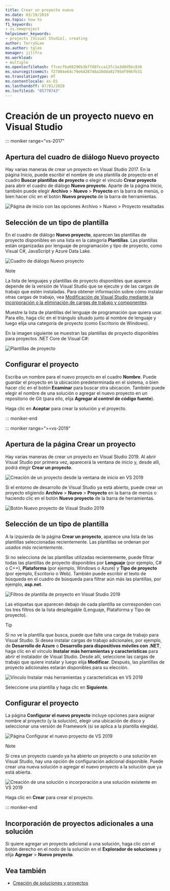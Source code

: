 ```yaml
---
title: Crear un proyecto nuevo
ms.date: 03/19/2019
ms.topic: how-to
f1_keywords:
- vs.newproject
helpviewer_keywords:
- projects [Visual Studio], creating
author: TerryGLee
ms.author: tglee
manager: jillfra
ms.workload:
- multiple
ms.openlocfilehash: f7cecf6a68296b3bffd07cca13fc3a3d0d5bc836
ms.sourcegitcommit: f27084e64c79e6428746a20dda92795df996fb31
ms.translationtype: HT
ms.contentlocale: es-ES
ms.lasthandoff: 07/01/2020
ms.locfileid: "85770743"
---
```

# <a name="create-a-new-project-in-visual-studio"></a>Creación de un proyecto nuevo en Visual Studio

::: moniker range="vs-2017"

## <a name="open-the-new-project-dialog"></a>Apertura del cuadro de diálogo Nuevo proyecto

Hay varias maneras de crear un proyecto en Visual Studio 2017. En la página Inicio, puede escribir el nombre de una plantilla de proyecto en el cuadro **Buscar plantillas de proyecto** o elegir el vínculo **Crear proyecto** para abrir el cuadro de diálogo **Nuevo proyecto**. Aparte de la página Inicio, también puede elegir **Archivo** > **Nuevo** > **Proyecto** en la barra de menús, o bien hacer clic en el botón **Nuevo proyecto** de la barra de herramientas.

![Página de inicio con las opciones Archivo > Nuevo > Proyecto resaltadas](./media/vside-newproject1.png)

## <a name="select-a-template-type"></a>Selección de un tipo de plantilla

En el cuadro de diálogo **Nuevo proyecto**, aparecen las plantillas de proyecto disponibles en una lista en la categoría **Plantillas**. Las plantillas están organizadas por lenguaje de programación y tipo de proyecto, como Visual C#, JavaScript y Azure Data Lake.

![Cuadro de diálogo Nuevo proyecto](./media/vside-newproject-templates-list.png)

> [!NOTE]
> La lista de lenguajes y plantillas de proyecto disponibles que aparece depende de la versión de Visual Studio que se ejecute y de las cargas de trabajo que estén instaladas. Para obtener información sobre cómo instalar otras cargas de trabajo, vea [Modificación de Visual Studio mediante la incorporación o la eliminación de cargas de trabajo y componentes](../install/modify-visual-studio.md).

Muestre la lista de plantillas del lenguaje de programación que quiera usar. Para ello, haga clic en el triángulo situado junto al nombre de lenguaje y luego elija una categoría de proyecto (como Escritorio de Windows).

En la imagen siguiente se muestran las plantillas de proyecto disponibles para proyectos .NET Core de Visual C#:

![Plantillas de proyecto](./media/new-project-dialog-net-core.png)

## <a name="configure-your-project"></a>Configurar el proyecto

Escriba un nombre para el nuevo proyecto en el cuadro **Nombre**. Puede guardar el proyecto en la ubicación predeterminada en el sistema, o bien hacer clic en el botón **Examinar** para buscar otra ubicación. También puede elegir el nombre de una solución o agregar el nuevo proyecto en un repositorio de Git (para ello, elija **Agregar al control de código fuente**).

Haga clic en **Aceptar** para crear la solución y el proyecto.

::: moniker-end

::: moniker range=">=vs-2019"

## <a name="open-the-create-a-new-project-page"></a>Apertura de la página Crear un proyecto

Hay varias maneras de crear un proyecto en Visual Studio 2019. Al abrir Visual Studio por primera vez, aparecerá la ventana de inicio y, desde allí, podrá elegir **Crear un proyecto**.

![Creación de un proyecto desde la ventana de inicio en VS 2019](media/vs-2019/start-window-create-new-project.png)

Si el entorno de desarrollo de Visual Studio ya está abierto, puede crear un proyecto eligiendo **Archivo** > **Nuevo** > **Proyecto** en la barra de menús o haciendo clic en el botón **Nuevo proyecto** de la barra de herramientas.

![Botón Nuevo proyecto de Visual Studio 2019](media/vs-2019/new-project-button.png)

## <a name="select-a-template-type"></a>Selección de un tipo de plantilla

A la izquierda de la página **Crear un proyecto**, aparece una lista de las plantillas seleccionadas recientemente. Las plantillas se ordenan por *usados más recientemente*.

Si no selecciona de las plantillas utilizadas recientemente, puede filtrar todas las plantillas de proyecto disponibles por **Lenguaje** (por ejemplo, C# o C++), **Plataforma** (por ejemplo, Windows o Azure) y **Tipo de proyecto** (por ejemplo, Escritorio o Web). También puede escribir el texto de búsqueda en el cuadro de búsqueda para filtrar aún más las plantillas, por ejemplo, **asp.net**.

![Filtros de plantilla de proyecto en Visual Studio 2019](media/vs-2019/create-new-project-filters.png)

Las etiquetas que aparecen debajo de cada plantilla se corresponden con los tres filtros de la lista desplegable (Lenguaje, Plataforma y Tipo de proyecto).

> [!TIP]
> Si no ve la plantilla que busca, puede que falte una carga de trabajo para Visual Studio. Si desea instalar cargas de trabajo adicionales, por ejemplo, de **Desarrollo de Azure** o **Desarrollo para dispositivos móviles con .NET**, haga clic en el vínculo **Instalar más herramientas y características** para abrir el instalador de Visual Studio. Desde allí, seleccione las cargas de trabajo que quiere instalar y luego elija **Modificar**. Después, las plantillas de proyecto adicionales estarán disponibles para su elección.
>
> ![Vínculo Instalar más herramientas y características en VS 2019](media/vs-2019/install-more-tools-features.png)

Seleccione una plantilla y haga clic en **Siguiente**.

## <a name="configure-your-project"></a>Configurar el proyecto

La página **Configurar el nuevo proyecto** incluye opciones para asignar nombre al proyecto (y la solución), elegir una ubicación de disco y seleccionar una versión de Framework (si se aplica a la plantilla elegida).

![Página Configurar el nuevo proyecto de VS 2019](media/vs-2019/configure-new-project.png)

> [!NOTE]
> Si crea un proyecto cuando ya ha abierto un proyecto o una solución en Visual Studio, hay una opción de configuración adicional disponible. Puede crear una nueva solución o agregar el nuevo proyecto a la solución que ya está abierta.
>
> ![Creación de una solución o incorporación a una solución existente en VS 2019](media/vs-2019/configure-new-project-solution.png)

Haga clic en **Crear** para crear el proyecto.

::: moniker-end

## <a name="add-additional-projects-to-a-solution"></a>Incorporación de proyectos adicionales a una solución

Si quiere agregar un proyecto adicional a una solución, haga clic con el botón derecho en el nodo de la solución en el **Explorador de soluciones** y elija **Agregar** > **Nuevo proyecto**.

## <a name="see-also"></a>Vea también

- [Creación de soluciones y proyectos](creating-solutions-and-projects.md)
